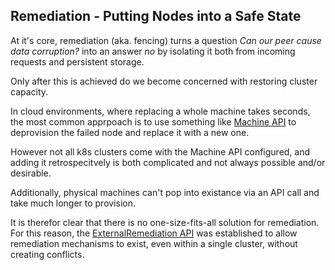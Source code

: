 ## Remediation - Putting Nodes into a Safe State

At it's core, remediation (aka. fencing) turns a question _Can our peer cause
data corruption?_ into an answer _no_ by isolating it both from incoming
requests and persistent storage.

Only after this is achieved do we become concerned with restoring cluster
capacity.

In cloud environments, where replacing a whole machine takes seconds, the most
common apprpoach is to use something like [Machine API]() to deprovision the
failed node and replace it with a new one.

However not all k8s clusters come with the Machine API configured, and adding it
retrospecitvely is both complicated and not always possible and/or desirable.

Additionally, physical machines can't pop into existance via an API call and
take much longer to provision.

It is therefor clear that there is no one-size-fits-all solution for
remediation.  For this reason, the [ExternalRemediation API]() was established to
allow remediation mechanisms to exist, even within a single cluster, without
creating conflicts.
